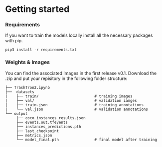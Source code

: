 # Getting started

### Requirements

If you want to train the models locally install all the necessary packages with pip.

```pip3 install -r requirements.txt```

### Weights & Images

You can find the associated Images in the first release v0.1. Download the .zip and put your repisitory in the following folder structure:
```
├── TrashTron2.ipynb
├──  datasets                    
|    ├── train/                         # training images
|    ├── val/                           # validation iamges
|    ├── train.json                     # training annotations
|    └── val.json                       # validation annotations
└── output
     ├── coco_instances_results.json
     ├── events.out.tfevents
     ├── instances_predictions.pth
     ├── last_checkpoint
     ├── metrics.json
     └── model_final.pth                # final model after training
```

